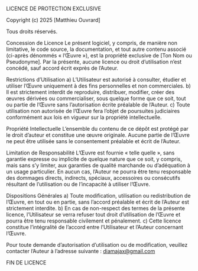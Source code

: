LICENCE DE PROTECTION EXCLUSIVE

Copyright (c) 2025 [Matthieu Ouvrard]

Tous droits réservés.

Concession de Licence Le présent logiciel, y compris, de manière non limitative, le code source, la documentation, et tout autre contenu associé (ci-après dénommés « l’Œuvre »), est la propriété exclusive de [Ton Nom ou Pseudonyme]. Par la présente, aucune licence ou droit d’utilisation n’est concédé, sauf accord écrit exprès de l’Auteur.

Restrictions d’Utilisation a) L’Utilisateur est autorisé à consulter, étudier et utiliser l’Œuvre uniquement à des fins personnelles et non commerciales. b) Il est strictement interdit de reproduire, distribuer, modifier, créer des œuvres dérivées ou commercialiser, sous quelque forme que ce soit, tout ou partie de l’Œuvre sans l’autorisation écrite préalable de l’Auteur. c) Toute utilisation non autorisée de l’Œuvre fera l’objet de poursuites judiciaires conformément aux lois en vigueur sur la propriété intellectuelle.

Propriété Intellectuelle L’ensemble du contenu de ce dépôt est protégé par le droit d’auteur et constitue une œuvre originale. Aucune partie de l’Œuvre ne peut être utilisée sans le consentement préalable et écrit de l’Auteur.

Limitation de Responsabilité L’Œuvre est fournie « telle quelle », sans garantie expresse ou implicite de quelque nature que ce soit, y compris, mais sans s’y limiter, aux garanties de qualité marchande ou d’adéquation à un usage particulier. En aucun cas, l’Auteur ne pourra être tenu responsable des dommages directs, indirects, spéciaux, accessoires ou consécutifs résultant de l’utilisation ou de l’incapacité à utiliser l’Œuvre.

Dispositions Générales a) Toute modification, utilisation ou redistribution de l’Œuvre, en tout ou en partie, sans l’accord préalable et écrit de l’Auteur est strictement interdite. b) En cas de non-respect des termes de la présente licence, l’Utilisateur se verra refuser tout droit d’utilisation de l’Œuvre et pourra être tenu responsable civilement et pénalement. c) Cette licence constitue l’intégralité de l’accord entre l’Utilisateur et l’Auteur concernant l’Œuvre.

Pour toute demande d’autorisation d’utilisation ou de modification, veuillez contacter l’Auteur à l’adresse suivante : diamajax@gmail.com

FIN DE LICENCE
